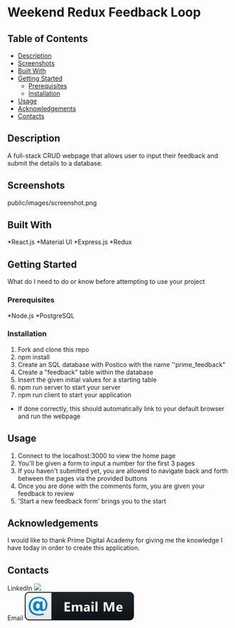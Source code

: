 # Weekend Redux Feedback Loop

## Table of Contents

- [Description](#description)
- [Screenshots](#screenshots)
- [Built With](#built-with)
- [Getting Started](#getting-started)
  - [Prerequisites](#prerequisites)
  - [Installation](#installation)
- [Usage](#usage)
- [Acknowledgements](#acknowledgements)
- [Contacts](#contacts)

## Description

A full-stack CRUD webpage that allows user to input their feedback and submit the details to a database. 

## Screenshots

public/images/screenshot.png

## Built With

*React.js
*Material UI
*Express.js
*Redux


## Getting Started

What do I need to do or know before attempting to use your project

### Prerequisites

*Node.js
*PostgreSQL


### Installation

1. Fork and clone this repo
2. npm install 
3. Create an SQL database with Postico with the name ''prime_feedback"
4. Create a "feedback" table within the database
5. Insert the given initial values for a starting table 
6. npm run server to start your server
7. npm run client to start your application
* If done correctly, this should automatically link to your default browser and run the webpage

## Usage

1. Connect to the localhost:3000 to view the home page
2. You'll be given a form to input a number for the first 3 pages
3. If you haven't submitted yet, you are allowed to navigate back and forth between the pages via the provided buttons 
4. Once you are done with the comments form, you are given your feedback to review
5. 'Start a new feedback form' brings you to the start 


## Acknowledgements

I would like to thank Prime Digital Academy for giving me the knowledge I have today in order to create this application.

## Contacts

LinkedIn
<a href="https://www.linkedin.com/in/https://www.linkedin.com/in/kongxib-vue/">
<img src="https://img.shields.io/badge/LinkedIn-0077B5?style=for-the-badge&logo=linkedin&logoColor=white" /></a>  
Email
<a href="mailto:kongcvue@gmail.com">
<img src=https://raw.githubusercontent.com/johnturner4004/readme-generator/master/src/components/assets/images/email_me_button_icon_151852.svg /></a>